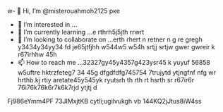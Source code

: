 w- 👋 Hi, I’m @misterouahmoh2125 рке
- 👀 I’m interested in ...
- 🌱 I’m currently learning ...e rthrh5j5jth rrwrt
- 💞️ I’m looking to collaborate on ...erth rhert n retner n g re gregh y3434y34yy34  fd je65jtfjhh w544w5 w54h srtjj srtjw gwer gwreir k r67irhhw 45h
- 📫 How to reach me ...32327gy45y4357g423ysr45 k yuyuf 56858 w5uftre hktrzfeteg7 34 45g dfgdfdfg745754 7trujytd ytjngfnf nfg
wr hrthb.kj rtiy aretate45y545yk ryutsrh th rth rt hsrth sr r67ir6r 76i76k76k6r7k6k7rjd ytjtj d
<!---tsu rtu ty tydretw
misterouahmoh2125/misterouahmoh2125 is a ✨ special ✨ repository because its `README.md` y 5y5y(this file) appears on your GitHub profile.
You can click the Preview link to take a look at your changes.
--->
Fj986eYmm4PF
73JIMxjtKB
 cytli;ugilvukgh vb
144KQ2jJtus8iW4ss
